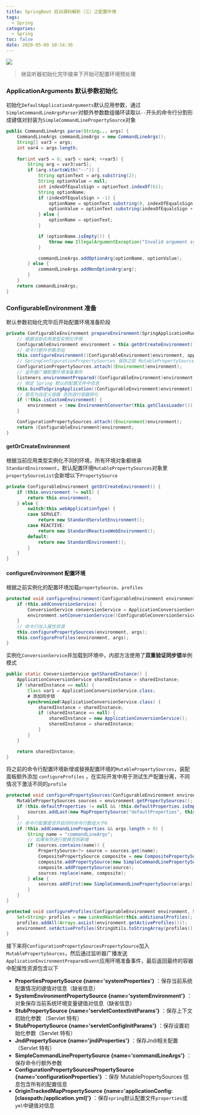 ```yaml
---
title: SpringBoot 启动源码解析（三）之配置环境
tags:
  - Spring
categories:
  - Spring
toc: false
date: 2020-05-09 10:14:36
---
```


![](/images/spring.jpg)
> 继监听器初始化完毕接来下开始可配置环境预处理

### ApplicationArguments 默认参数初始化
初始化`DefaultApplicationArguments`默认应用参数，通过`SimpleCommandLineArgsParser`对额外参数数组循环读取以`--`开头的命令行分割形成键值对封装为`SimpleCommandLinePropertySource`对象
``` java
public CommandLineArgs parse(String... args) {
    CommandLineArgs commandLineArgs = new CommandLineArgs();
    String[] var3 = args;
    int var4 = args.length;
    
    for(int var5 = 0; var5 < var4; ++var5) {
        String arg = var3[var5];
        if (arg.startsWith("--")) {
            String optionText = arg.substring(2);
            String optionValue = null;
            int indexOfEqualsSign = optionText.indexOf(61);
            String optionName;
            if (indexOfEqualsSign > -1) {
                optionName = optionText.substring(0, indexOfEqualsSign);
                optionValue = optionText.substring(indexOfEqualsSign + 1);
            } else {
                optionName = optionText;
            }

            if (optionName.isEmpty()) {
                throw new IllegalArgumentException("Invalid argument syntax: " + arg);
            }

            commandLineArgs.addOptionArg(optionName, optionValue);
        } else {
            commandLineArgs.addNonOptionArg(arg);
        }
    }
    return commandLineArgs;
}
```

### ConfigurableEnvironment 准备
默认参数初始化完毕后开始配置环境准备阶段
``` java
private ConfigurableEnvironment prepareEnvironment(SpringApplicationRunListeners listeners, ApplicationArguments applicationArguments) {
    // 根据当前应用类型实例化环境
    ConfigurableEnvironment environment = this.getOrCreateEnvironment();
    // 命令行额外参数添加
    this.configureEnvironment((ConfigurableEnvironment)environment, applicationArguments.getSourceArgs());
    // SpringConfigurationPropertySources 保存之前 MutablePropertySources 数据
    ConfigurationPropertySources.attach((Environment)environment);
    // 监听器广播配置环境准备事件
    listeners.environmentPrepared((ConfigurableEnvironment)environment);
    // 绑定 Spring 默认的配置文件中信息
    this.bindToSpringApplication((ConfigurableEnvironment)environment);
    // 是否为自定义容器 否则进行容器转化
    if (!this.isCustomEnvironment) {
        environment = (new EnvironmentConverter(this.getClassLoader())).convertEnvironmentIfNecessary((ConfigurableEnvironment)environment, this.deduceEnvironmentClass());
    }

    ConfigurationPropertySources.attach((Environment)environment);
    return (ConfigurableEnvironment)environment;
}
```

#### getOrCreateEnvironment 
根据当前应用类型实例化不同的环境，所有环境对象都继承`StandardEnvironment`，默认配置环境`MutablePropertySources`对象里`propertySourceList`会新增以下`PropertySource`
``` java
private ConfigurableEnvironment getOrCreateEnvironment() {
    if (this.environment != null) {
        return this.environment;
    } else {
        switch(this.webApplicationType) {
        case SERVLET:
            return new StandardServletEnvironment();
        case REACTIVE:
            return new StandardReactiveWebEnvironment();
        default:
            return new StandardEnvironment();
        }
    }
}
```
####  configureEnvironment 配置环境
根据之前实例化的配置环境加载`propertySource`、`profiles`
``` java
protected void configureEnvironment(ConfigurableEnvironment environment, String[] args) {
    if (this.addConversionService) {
        ConversionService conversionService = ApplicationConversionService.getSharedInstance();
        environment.setConversionService((ConfigurableConversionService)conversionService);
    }
    // 命令行加入属性资源
    this.configurePropertySources(environment, args);
    this.configureProfiles(environment, args);
}
```
实例化`ConversionService`并加载到环境中，内部方法使用了**双重验证同步锁**单例模式
``` java
public static ConversionService getSharedInstance() {
    ApplicationConversionService sharedInstance = sharedInstance;
    if (sharedInstance == null) {
        Class var1 = ApplicationConversionService.class;
        # 添加同步锁
        synchronized(ApplicationConversionService.class) {
            sharedInstance = sharedInstance;
            if (sharedInstance == null) {
                sharedInstance = new ApplicationConversionService();
                sharedInstance = sharedInstance;
            }
        }
    }

    return sharedInstance;
}
```
将之前的命令行配置环境新增或替换配置环境的`MutablePropertySources`，装配面板额外添加 `configureProfiles` ，在实际开发中用于测试生产配置分离，不同情况下激活不同的`profile`
``` java
protected void configurePropertySources(ConfigurableEnvironment environment, String[] args) {
    MutablePropertySources sources = environment.getPropertySources();
    if (this.defaultProperties != null && !this.defaultProperties.isEmpty()) {
        sources.addLast(new MapPropertySource("defaultProperties", this.defaultProperties));
    }
    // 命令行配置是否开启同时命令行数组大于0
    if (this.addCommandLineProperties && args.length > 0) {
        String name = "commandLineArgs";
        // 如果有则进行替换否则新增
        if (sources.contains(name)) {
            PropertySource<?> source = sources.get(name);
            CompositePropertySource composite = new CompositePropertySource(name);
            composite.addPropertySource(new SimpleCommandLinePropertySource("springApplicationCommandLineArgs", args));
            composite.addPropertySource(source);
            sources.replace(name, composite);
        } else {
            sources.addFirst(new SimpleCommandLinePropertySource(args));
        }
    }
}

protected void configureProfiles(ConfigurableEnvironment environment, String[] args) {
    Set<String> profiles = new LinkedHashSet(this.additionalProfiles);
    profiles.addAll(Arrays.asList(environment.getActiveProfiles()));
    environment.setActiveProfiles(StringUtils.toStringArray(profiles));
}
```
接下来将`ConfigurationPropertySourcesPropertySource`加入`MutablePropertySources`，然后通过监听器广播发送`ApplicationEnvironmentPreparedEvent`应用环境准备事件，最后返回最终的容器中配属性资源包含以下

- **PropertiesPropertySource {name='systemProperties'}** ：保存当前系统配置情况的键值对信息（缺省信息）
- **SystemEnvironmentPropertySource {name='systemEnvironment'}** ： 对象保存当前系统环境变量键值对信息（缺省信息）
- **StubPropertySource {name='servletContextInitParams'}** ：保存上下文初始化参数 （Servlet 特有）
- **StubPropertySource {name='servletConfigInitParams'}** ：保存设置初始化参数（Servlet 特有）
- **JndiPropertySource {name='jndiProperties'}** ：保存Jndi相关配置（Servlet 特有）
- **SimpleCommandLinePropertySource {name='commandLineArgs'}** ：保存命令行额外参数
- **ConfigurationPropertySourcesPropertySource {name='configurationProperties'}** ：保存 MutablePropertySources 信息包含所有的配置信息
- **OriginTrackedMapPropertySource {name='applicationConfig: [classpath:/application.yml]'}** ：保存`spring`默认配置文件`properties`或`yml`中键值对信息

